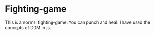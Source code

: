 # Fighting-game

This is a normal fighting-game. 
You can punch and heal.
I have used the concepts of DOM in js.

